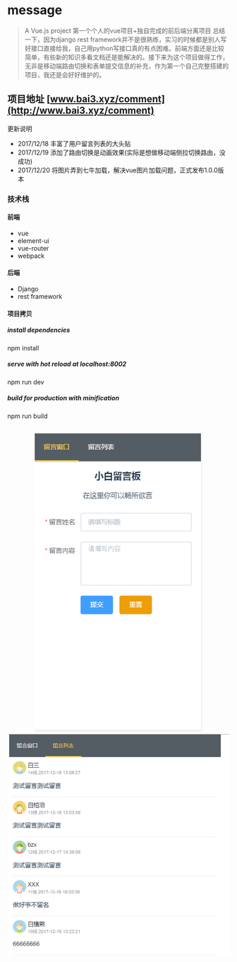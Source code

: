 # message

> A Vue.js project
第一个个人的vue项目+独自完成的前后端分离项目
总结一下，因为django rest framework并不是很熟练，实习的时候都是别人写好接口直接给我，自己用python写接口真的有点困难。前端方面还是比较简单，有些新的知识多看文档还是能解决的。接下来为这个项目做得工作，无非是移动端路由切换和表单提交信息的补充，作为第一个自己完整搭建的项目，我还是会好好维护的。
## 项目地址 [www.bai3.xyz/comment](http://www.bai3.xyz/comment)


更新说明
- 2017/12/18
    丰富了用户留言列表的大头贴
- 2017/12/19
    添加了路由切换是动画效果(实际是想做移动端侧拉切换路由，没成功)
- 2017/12/20
    将图片弄到七牛加载，解决vue图片加载问题，正式发布1.0.0版本

### 技术栈
#### 前端
- vue
- element-ui
- vue-router
- webpack

#### 后端
- Django
- rest framework

#### 项目拷贝
##### install dependencies
npm install

##### serve with hot reload at localhost:8002
npm run dev

##### build for production with minification
npm run build

<br/>
<div align="center">
<img src="./src/assets/readme1.png"><br/>
</div>
<div align="center">
<img src="./src/assets/readme.png">
</div>
